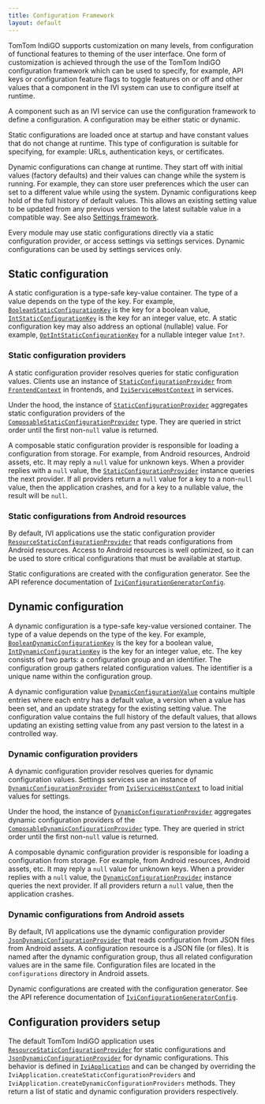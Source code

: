 ```yaml
---
title: Configuration Framework
layout: default
---
```


TomTom IndiGO supports customization on many levels, from configuration of functional features 
to theming of the user interface. One form of customization is achieved through the use of the 
TomTom IndiGO configuration framework which can be used to specify, for example, API keys or 
configuration feature flags to toggle features on or off and other values that a component in the 
IVI system can use to configure itself at runtime.

A component such as an IVI service can use the configuration framework to define a configuration.
A configuration may be either static or dynamic.

Static configurations are loaded once at startup and have constant values that do not change at 
runtime. This type of configuration is suitable for specifying, for example: URLs, authentication 
keys, or certificates.

Dynamic configurations can change at runtime. They start off with initial values (factory defaults) 
and their values can change while the system is running. For example, they can store user preferences
which the user can set to a different value while using the system. Dynamic configurations keep 
hold of the full history of default values. This allows an existing setting value to be updated from 
any previous version to the latest suitable value in a compatible way. See also 
[Settings framework](/indigo/documentation/development/platform-domains/settings-framework).

Every module may use static configurations directly via a static configuration provider,
or access settings via settings services. Dynamic configurations can be used by settings services
only.

## Static configuration

A static configuration is a type-safe key-value container.
The type of a value depends on the type of the key. For example, 
[`BooleanStaticConfigurationKey`](TTIVI_INDIGO_API) is the key for a boolean value, 
[`IntStaticConfigurationKey`](TTIVI_INDIGO_API) is the key for an integer value, etc. A static 
configuration key may also address an optional (nullable) value. For example, 
[`OptIntStaticConfigurationKey`](TTIVI_INDIGO_API) for a nullable integer value `Int?`.

### Static configuration providers

A static configuration provider resolves queries for static configuration values.
Clients use an instance of [`StaticConfigurationProvider`](TTIVI_INDIGO_API) from 
[`FrontendContext`](TTIVI_INDIGO_API) in frontends, and
[`IviServiceHostContext`](TTIVI_INDIGO_API) in services.

Under the hood, the instance of [`StaticConfigurationProvider`](TTIVI_INDIGO_API) aggregates static 
configuration providers of the [`ComposableStaticConfigurationProvider`](TTIVI_INDIGO_API) type. 
They are queried in strict order until the first non-`null` value is returned.

A composable static configuration provider is responsible for loading a configuration from storage.
For example, from Android resources, Android assets, etc. It may reply a `null` value for unknown
keys. When a provider replies with a `null` value, the 
[`StaticConfigurationProvider`](TTIVI_INDIGO_API) instance queries the next provider. If all 
providers return a `null` value for a key to a non-`null` value, then the application crashes, and 
for a key to a nullable value, the result will be `null`.

### Static configurations from Android resources

By default, IVI applications use the static configuration provider
[`ResourceStaticConfigurationProvider`](TTIVI_INDIGO_API) that reads configurations from Android 
resources. Access to Android resources is well optimized, so it can be used to store critical 
configurations that must be available at startup.

Static configurations are created with the configuration generator.
See the API reference documentation of 
[`IviConfigurationGeneratorConfig`](TTIVI_INDIGO_GRADLEPLUGINS_API).

## Dynamic configuration

A dynamic configuration is a type-safe key-value versioned container.
The type of a value depends on the type of the key. For example, 
[`BooleanDynamicConfigurationKey`](TTIVI_INDIGO_API) is the key for a boolean value, 
[`IntDynamicConfigurationKey`](TTIVI_INDIGO_API) is the key for an integer value, etc.
The key consists of two parts: a configuration group and an identifier. The configuration group
gathers related configuration values. The identifier is a unique name within the configuration
group.

A dynamic configuration value [`DynamicConfigurationValue`](TTIVI_INDIGO_API) contains multiple 
entries where each entry has a default value, a version when a value has been set, and an update 
strategy for the existing setting value. The configuration value contains the full history of the 
default values, that allows updating an existing setting value from any past version to the latest 
in a controlled way.

### Dynamic configuration providers

A dynamic configuration provider resolves queries for dynamic configuration values.
Settings services use an instance of [`DynamicConfigurationProvider`](TTIVI_INDIGO_API) from 
[`IviServiceHostContext`](TTIVI_INDIGO_API) to load initial values for settings.

Under the hood, the instance of [`DynamicConfigurationProvider`](TTIVI_INDIGO_API) aggregates 
dynamic configuration providers of the [`ComposableDynamicConfigurationProvider`](TTIVI_INDIGO_API) 
type. They are queried in strict order until the first non-`null` value is returned.

A composable dynamic configuration provider is responsible for loading a configuration from storage.
For example, from Android resources, Android assets, etc. It may reply a `null` value for unknown
keys. When a provider replies with a `null` value, the 
[`DynamicConfigurationProvider`](TTIVI_INDIGO_API) instance queries the next provider. If all 
providers return a `null` value, then the application crashes.

### Dynamic configurations from Android assets

By default, IVI applications use the dynamic configuration provider
[`JsonDynamicConfigurationProvider`](TTIVI_INDIGO_API) that reads configuration from JSON files 
from Android assets. A configuration resource is a JSON file (or files). It is named after the 
dynamic configuration group, thus all related configuration values are in the same file.
Configuration files are located in the `configurations` directory in Android assets.

Dynamic configurations are created with the configuration generator.
See the API reference documentation of 
[`IviConfigurationGeneratorConfig`](TTIVI_INDIGO_GRADLEPLUGINS_API).

## Configuration providers setup

The default TomTom IndiGO application uses [`ResourceStaticConfigurationProvider`](TTIVI_INDIGO_API) 
for static configurations and [`JsonDynamicConfigurationProvider`](TTIVI_INDIGO_API) for dynamic 
configurations. This behavior is defined in [`IviApplication`](TTIVI_INDIGO_API) and can be changed 
by overriding the `IviApplication.createStaticConfigurationProviders` and
`IviApplication.createDynamicConfigurationProviders` methods.
They return a list of static and dynamic configuration providers respectively.

